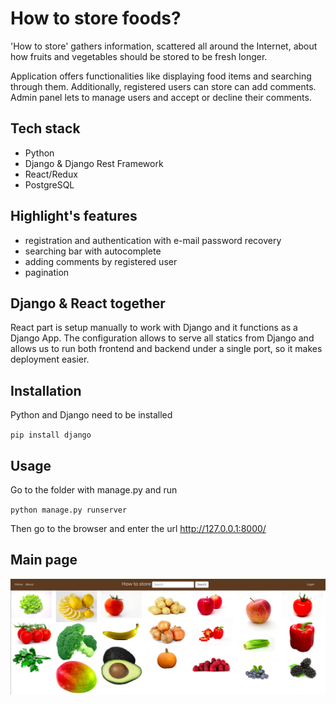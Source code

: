 # How to store foods?

'How to store' gathers information, scattered all around the Internet, about how fruits and vegetables should be stored 
to be fresh longer.

Application offers functionalities like displaying food items and searching through them.
Additionally, registered users can store can add comments. Admin panel lets to manage users and accept or decline their 
comments.


## Tech stack

- Python
- Django & Django Rest Framework
- React/Redux
- PostgreSQL


## Highlight's features

- registration and authentication with e-mail password recovery
- searching bar with autocomplete
- adding comments by registered user
- pagination


## Django & React together

React part is setup manually to work with Django and it functions as a Django App. The configuration allows to 
serve all statics from Django and allows us to run both frontend and backend under a single port, 
so it makes deployment easier.


## Installation

Python and Django need to be installed

`pip install django` 

## Usage

Go to the folder  with manage.py and run

`python manage.py runserver`

Then go to the browser and enter the url http://127.0.0.1:8000/


## Main page

![Main Page](blog/static/readme/main_page.png)
